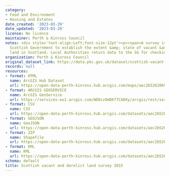 ```yaml
---
category:
- Food and Environment
- Housing and Estates
date_created: '2023-03-29'
date_updated: '2023-03-29'
license: No licence
maintainer: Perth & Kinross Council
notes: <div style='text-align:Left;font-size:12pt'><p><span>A survey issued by the
  Scottish Government to establish the extent &amp; state of vacant &amp; derelict
  land in Scotland. Local Authorities return data to the SG for checking. See https://www.gov.scot/binaries/content/documents/govscot/publications/statistics/2019/08/scottish-vacant-and-derelict-land-survey-guidance-notes/documents/scottish-vacant-and-derelict-land-survey-guidance-notes/scottish-vacant-and-derelict-land-survey-guidance-notes/govscot%3Adocument/Scottish%2BVacant%2Band%2BDerelict%2BLand%2BSurvey%2B2020%2B-%2BAdmin%2B-%2BGuidance.pdf</span></p></div>
organization: Perth & Kinross Council
original_dataset_link: https://data.pkc.gov.uk/dataset/scottish-vacant-and-derelict-land-survey-20151
records: null
resources:
- format: HTML
  name: ArcGIS Hub Dataset
  url: https://open-data-perth-kinross.hub.arcgis.com/maps/aec2b52620694b17a3b993864540958a_4
- format: ARCGIS GEOSERVICE
  name: ArcGIS GeoService
  url: https://services-eu1.arcgis.com/WD0cvOmDKf7CA0Xy/arcgis/rest/services/Scottish_Vacant_and_Derelict_Land_Survey_2015/FeatureServer/4
- format: CSV
  name: CSV
  url: https://open-data-perth-kinross.hub.arcgis.com/datasets/aec2b52620694b17a3b993864540958a_4.csv?outSR=%7B%22latestWkid%22%3A27700%2C%22wkid%22%3A27700%7D
- format: GEOJSON
  name: GeoJSON
  url: https://open-data-perth-kinross.hub.arcgis.com/datasets/aec2b52620694b17a3b993864540958a_4.geojson?outSR=%7B%22latestWkid%22%3A27700%2C%22wkid%22%3A27700%7D
- format: ZIP
  name: Shapefile
  url: https://open-data-perth-kinross.hub.arcgis.com/datasets/aec2b52620694b17a3b993864540958a_4.zip?outSR=%7B%22latestWkid%22%3A27700%2C%22wkid%22%3A27700%7D
- format: KML
  name: KML
  url: https://open-data-perth-kinross.hub.arcgis.com/datasets/aec2b52620694b17a3b993864540958a_4.kml?outSR=%7B%22latestWkid%22%3A27700%2C%22wkid%22%3A27700%7D
schema: default
title: Scottish vacant and derelict land survey 2015
---
```

